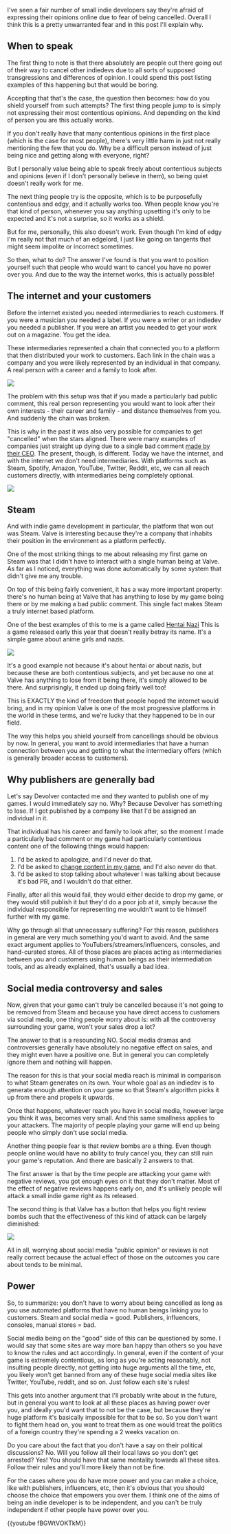 <!--
title: Why indiedevs shouldn't fear being cancelled
date: 2021-02-02
update: 2021-02-02
-->

I've seen a fair number of small indie developers say they're afraid of expressing their opinions online due to fear of being cancelled.
Overall I think this is a pretty unwarranted fear and in this post I'll explain why.

## When to speak

The first thing to note is that there absolutely are people out there going out of their way to cancel other indiedevs due to all sorts of supposed transgressions and differences of opinion.
I could spend this post listing examples of this happening but that would be boring.

Accepting that that's the case, the question then becomes: how do you shield yourself from such attempts? The first thing people jump to is simply not expressing their most contentious opinions.
And depending on the kind of person you are this actually works.

If you don't really have that many contentious opinions in the first place (which is the case for most people), there's very little harm in just not really mentioning the few that you do.
Why be a difficult person instead of just being nice and getting along with everyone, right?

But I personally value being able to speak freely about contentious subjects and opinions (even if I don't personally believe in them), so being quiet doesn't really work for me.

The next thing people try is the opposite, which is to be purposefully contentious and edgy, and it actually works too.
When people know you're that kind of person, whenever you say anything upsetting it's only to be expected and it's not a surprise, so it works as a shield.

But for me, personally, this also doesn't work. Even though I'm kind of edgy I'm really not that much of an edgelord, I just like going on tangents that might seem impolite or incorrect sometimes.

So then, what to do? The answer I've found is that you want to position yourself such that people who would want to cancel you have no power over you.
And due to the way the internet works, this is actually possible!

## The internet and your customers

Before the internet existed you needed intermediaries to reach customers. If you were a musician you needed a label. If you were a writer or an indiedev you needed a publisher.
If you were an artist you needed to get your work out on a magazine. You get the idea.

These intermediaries represented a chain that connected you to a platform that then distributed your work to customers.
Each link in the chain was a company and you were likely represented by an individual in that company. A real person with a career and a family to look after.

<img class="center" src="https://i.imgur.com/mRRF7N4.png"></img>

The problem with this setup was that if you made a particularly bad public comment,
this real person representing you would want to look after their own interests - their career and family - and distance themselves from you. And suddenly the chain was broken.

This is why in the past it was also very possible for companies to get "cancelled" when the stars aligned.
There were many examples of companies just straight up dying due to a single bad comment [made by their CEO](https://spiceenquirer.com/the-man-who-lost-10-billion-dollars-gerald-ratners-pr-crisis-story/).
The present, though, is different. Today we have the internet, and with the internet we don't need intermediaries.
With platforms such as Steam, Spotify, Amazon, YouTube, Twitter, Reddit, etc, we can all reach customers directly, with intermediaries being completely optional.

<img class="center" src="https://i.imgur.com/kinnZBF.png"></img>

## Steam

And with indie game development in particular, the platform that won out was Steam. Valve is interesting because they're a company that inhabits their position in the environment as a platform perfectly.

One of the most striking things to me about releasing my first game on Steam was that I didn't have to interact with a single human being at Valve.
As far as I noticed, everything was done automatically by some system that didn't give me any trouble.

On top of this being fairly convenient, it has a way more important property: there's no human being at Valve that has anything to lose by my game being there or by me making a bad public comment.
This single fact makes Steam a truly internet based platform.

One of the best examples of this to me is a game called [Hentai Nazi](https://store.steampowered.com/app/1183970/Hentai_Nazi/)
This is a game released early this year that doesn't really betray its name. It's a simple game about anime girls and nazis.

<img class="center" src="https://i.imgur.com/nI8MlwQ.png"></img>

It's a good example not because it's about hentai or about nazis, but because these are both contentious subjects, and yet because no one at Valve has anything to lose from it being there,
it's simply allowed to be there. And surprisingly, it ended up doing fairly well too!

This is EXACTLY the kind of freedom that people hoped the internet would bring, and in my opinion Valve is one of the most progressive platforms in the world in these terms,
and we're lucky that they happened to be in our field.

The way this helps you shield yourself from cancellings should be obvious by now.
In general, you want to avoid intermediaries that have a human connection between you and getting to what the intermediary offers (which is generally broader access to customers).

## Why publishers are generally bad

Let's say Devolver contacted me and they wanted to publish one of my games. I would immediately say no. Why? Because Devolver has something to lose.
If I got published by a company like that I'd be assigned an individual in it.

That individual has his career and family to look after, so the moment I made a particularly bad comment or my game had particularly contentious content one of the following things would happen:

1. I'd be asked to apologize, and I'd never do that.
2. I'd be asked to [change content in my game](https://www.pcgamer.com/nazi-tattoos-removed-from-survival-game-scum-devolver-apologizes/), and I'd also never do that.
3. I'd be asked to stop talking about whatever I was talking about because it's bad PR, and I wouldn't do that either.

Finally, after all this would fail, they would either decide to drop my game, or they would still publish it but they'd do a poor job at it,
simply because the individual responsible for representing me wouldn't want to tie himself further with my game.

Why go through all that unnecessary suffering? For this reason, publishers in general are very much something you'd want to avoid.
And the same exact argument applies to YouTubers/streamers/influencers, consoles, and hand-curated stores. All of those places are places acting as intermediaries between
you and customers using human beings as their intermediation tools, and as already explained, that's usually a bad idea.

## Social media controversy and sales

Now, given that your game can't truly be cancelled because it's not going to be removed from Steam and because you have direct access to customers via social media,
one thing people worry about is: with all the controversy surrounding your game, won't your sales drop a lot?

The answer to that is a resounding NO. Social media dramas and controversies generally have absolutely no negative effect on sales, and they might even have a positive one.
But in general you can completely ignore them and nothing will happen.

The reason for this is that your social media reach is minimal in comparison to what Steam generates on its own.
Your whole goal as an indiedev is to generate enough attention on your game so that Steam's algorithm picks it up from there and propels it upwards.

Once that happens, whatever reach you have in social media, however large you think it was, becomes very small.
And this same smallness applies to your attackers. The majority of people playing your game will end up being people who simply don't use social media.

Another thing people fear is that review bombs are a thing. Even though people online would have no ability to truly cancel you, they can still ruin your game's reputation.
And there are basically 2 answers to that.

The first answer is that by the time people are attacking your game with negative reviews, you got enough eyes on it that they don't matter.
Most of the effect of negative reviews happens early on, and it's unlikely people will attack a small indie game right as its released.

The second thing is that Valve has a button that helps you fight review bombs such that the effectiveness of this kind of attack can be largely diminished:

<img class="center" src="https://i.imgur.com/nwWicDZ.png"></img>

All in all, worrying about social media "public opinion" or reviews is not really correct because the actual effect of those on the outcomes you care about tends to be minimal.

## Power

So, to summarize: you don't have to worry about being cancelled as long as you use automated platforms that have no human beings linking you to customers. Steam and social media = good.
Publishers, influencers, consoles, manual stores = bad.

Social media being on the "good" side of this can be questioned by some. I would say that some sites are way more ban happy than others so you
have to know the rules and act accordingly. In general, even if the content of your game is extremely contentious, as long as you're acting reasonably, not insulting people directly, not
getting into huge arguments all the time, etc, you likely won't get banned from any of these huge social media sites like Twitter, YouTube, reddit, and so on. Just follow each site's rules!

This gets into another argument that I'll probably write about in the future, but in general you want to look at all these places as having power over you, and ideally you'd want that to not be 
the case, but because they're huge platform it's basically impossible for that to be so. So you don't want to fight them head on, you want to treat them as one would treat the politics of a foreign
country they're spending a 2 weeks vacation on.

Do you care about the fact that you don't have a say on their political discussions? No. Will you follow all their local laws so you don't get arrested? Yes! You should have that same mentality
towards all these sites. Follow their rules and you'll more likely than not be fine.

For the cases where you do have more power and you can make a choice, like with publishers, influencers, etc, then it's obvious that you should choose the choice that empowers you over them.
I think one of the aims of being an indie developer is to be independent, and you can't be truly independent if other people have power over you.

{{youtube fBGWtVOKTkM}}
